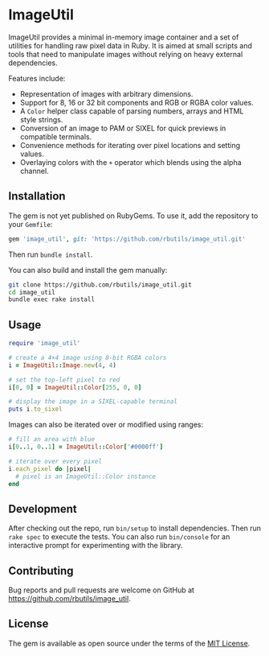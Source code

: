 # ImageUtil

ImageUtil provides a minimal in-memory image container and a set of utilities for handling raw pixel data in Ruby. It is aimed at small scripts and tools that need to manipulate images without relying on heavy external dependencies.

Features include:

* Representation of images with arbitrary dimensions.
* Support for 8, 16 or 32 bit components and RGB or RGBA color values.
* A `Color` helper class capable of parsing numbers, arrays and HTML style strings.
* Conversion of an image to PAM or SIXEL for quick previews in compatible terminals.
* Convenience methods for iterating over pixel locations and setting values.
* Overlaying colors with the `+` operator which blends using the alpha channel.

## Installation

The gem is not yet published on RubyGems. To use it, add the repository to your `Gemfile`:

```ruby
gem 'image_util', git: 'https://github.com/rbutils/image_util.git'
```

Then run `bundle install`.

You can also build and install the gem manually:

```bash
git clone https://github.com/rbutils/image_util.git
cd image_util
bundle exec rake install
```

## Usage

```ruby
require 'image_util'

# create a 4×4 image using 8‑bit RGBA colors
i = ImageUtil::Image.new(4, 4)

# set the top‑left pixel to red
i[0, 0] = ImageUtil::Color[255, 0, 0]

# display the image in a SIXEL-capable terminal
puts i.to_sixel
```

Images can also be iterated over or modified using ranges:

```ruby
# fill an area with blue
i[0..1, 0..1] = ImageUtil::Color['#0000ff']

# iterate over every pixel
i.each_pixel do |pixel|
  # pixel is an ImageUtil::Color instance
end
```

## Development

After checking out the repo, run `bin/setup` to install dependencies. Then run
`rake spec` to execute the tests. You can also run `bin/console` for an
interactive prompt for experimenting with the library.

## Contributing

Bug reports and pull requests are welcome on GitHub at
<https://github.com/rbutils/image_util>.

## License

The gem is available as open source under the terms of the
[MIT License](https://opensource.org/licenses/MIT).
